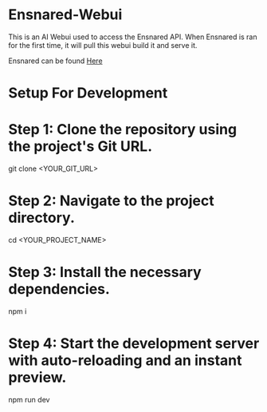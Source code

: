 # Ensnared-Webui

This is an AI Webui used to access the Ensnared API. When Ensnared is ran for the first time, it will pull this webui build it and serve it. 

Ensnared can be found [Here](https://github.com/mversellie/ensnared) 

# Setup For Development
# Step 1: Clone the repository using the project's Git URL.
git clone <YOUR_GIT_URL>

# Step 2: Navigate to the project directory.
cd <YOUR_PROJECT_NAME>

# Step 3: Install the necessary dependencies.
npm i

# Step 4: Start the development server with auto-reloading and an instant preview.
npm run dev
